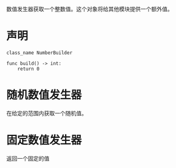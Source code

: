 数值发生器获取一个整数值。这个对象将给其他模块提供一个额外值。

# 声明

```
class_name NumberBuilder

func build() -> int:
	return 0
```

# 随机数值发生器

在给定的范围内获取一个随机值。

# 固定数值发生器

返回一个固定的值

